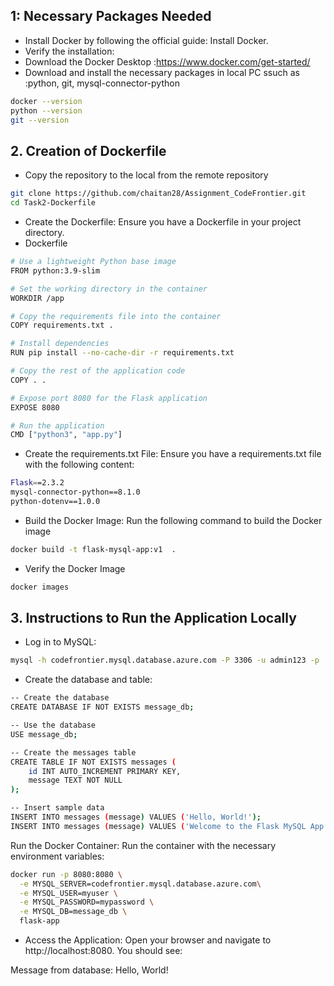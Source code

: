 ## 1: Necessary Packages Needed

- Install Docker by following the official guide: Install Docker.
- Verify the installation:
- Download the Docker Desktop :https://www.docker.com/get-started/
- Download and install the necessary packages in local PC ssuch as :python, git, mysql-connector-python 
```sh
docker --version
python --version
git --version
```
## 2. Creation of Dockerfile

- Copy the repository to the local from the remote repository
```sh
git clone https://github.com/chaitan28/Assignment_CodeFrontier.git
cd Task2-Dockerfile
```
- Create the Dockerfile: Ensure you have a Dockerfile in your project directory. 
- Dockerfile
```sh
# Use a lightweight Python base image
FROM python:3.9-slim

# Set the working directory in the container
WORKDIR /app

# Copy the requirements file into the container
COPY requirements.txt .

# Install dependencies
RUN pip install --no-cache-dir -r requirements.txt

# Copy the rest of the application code
COPY . .

# Expose port 8080 for the Flask application
EXPOSE 8080

# Run the application
CMD ["python3", "app.py"]
```
- Create the requirements.txt File:
Ensure you have a requirements.txt file with the following content:
```sh
Flask==2.3.2
mysql-connector-python==8.1.0
python-dotenv==1.0.0
```
- Build the Docker Image: Run the following command to build the Docker image
```sh
docker build -t flask-mysql-app:v1  .
```

- Verify the Docker Image
```sh
docker images
```
## 3. Instructions to Run the Application Locally

- Log in to MySQL:
```sh
mysql -h codefrontier.mysql.database.azure.com -P 3306 -u admin123 -p
```
- Create the database and table:
```sh
-- Create the database
CREATE DATABASE IF NOT EXISTS message_db;

-- Use the database
USE message_db;

-- Create the messages table
CREATE TABLE IF NOT EXISTS messages (
    id INT AUTO_INCREMENT PRIMARY KEY,
    message TEXT NOT NULL
);

-- Insert sample data
INSERT INTO messages (message) VALUES ('Hello, World!');
INSERT INTO messages (message) VALUES ('Welcome to the Flask MySQL App!');
```

Run the Docker Container:
Run the container with the necessary environment variables:
```sh
docker run -p 8080:8080 \
  -e MYSQL_SERVER=codefrontier.mysql.database.azure.com\
  -e MYSQL_USER=myuser \
  -e MYSQL_PASSWORD=mypassword \
  -e MYSQL_DB=message_db \
  flask-app
```
- Access the Application:
Open your browser and navigate to http://localhost:8080. You should see:

Message from database: Hello, World!
